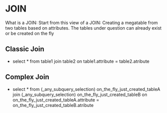 # JOIN
What is a JOIN:  Start from this view of a JOIN: Creating a megatable from two tables based on attributes. The tables under question can already exist or be created on the fly

## Classic Join
- select * from table1 join table2 on table1.attribute = table2.atribute

## Complex Join
- select * from (_any_subquery_selection) on_the_fly_just_created_tableA join (_any_subquery_selection) on_the_fly_just_created_tableB on on_the_fly_just_created_tableA.attribute = on_the_fly_just_created_tableB.atribute


